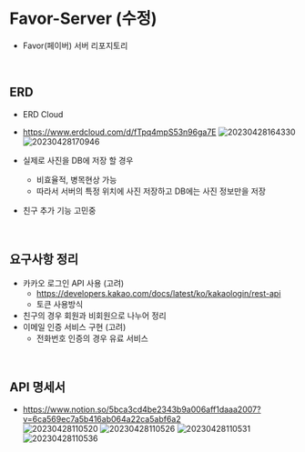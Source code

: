 # Favor-Server (수정)
- Favor(페이버) 서버 리포지토리

</br>

## ERD
- ERD Cloud
- https://www.erdcloud.com/d/fTpq4mpS53n96ga7E
![20230428164330](https://user-images.githubusercontent.com/114793764/235086375-d543ce11-7fa3-4206-a570-6eda62f20baf.png)
![20230428170946](https://user-images.githubusercontent.com/114793764/235092486-e641089a-0067-4781-88fb-8e24f64db499.png)





  


- 실제로 사진을 DB에 저장 할 경우
  - 비효율적, 병목현상 가능
  - 따라서 서버의 특정 위치에 사진 저장하고 DB에는 사진 정보만을 저장
- 친구 추가 기능 고민중

</br>

## 요구사항 정리
- 카카오 로그인 API 사용 (고려)
  - https://developers.kakao.com/docs/latest/ko/kakaologin/rest-api  
  - 토큰 사용방식  
- 친구의 경우 회원과 비회원으로 나누어 정리
- 이메일 인증 서비스 구현 (고려)
  - 전화번호 인증의 경우 유료 서비스

</br>

## API 명세서
- https://www.notion.so/5bca3cd4be2343b9a006aff1daaa2007?v=6ca569ec7a5b416ab064a22ca5abf6a2  
![20230428110520](https://user-images.githubusercontent.com/114793764/235037004-add3a23e-e6b2-4de4-bd2b-3bd3bdab359c.png)
![20230428110526](https://user-images.githubusercontent.com/114793764/235037009-953b67fc-eb40-450b-9271-c00ec038d265.png)
![20230428110531](https://user-images.githubusercontent.com/114793764/235037012-fb8f7eb1-c7f8-4159-9a04-bb1de6391c2b.png)
![20230428110536](https://user-images.githubusercontent.com/114793764/235037016-8003f567-fe4e-45f4-9f43-8649ec2e09a0.png)




